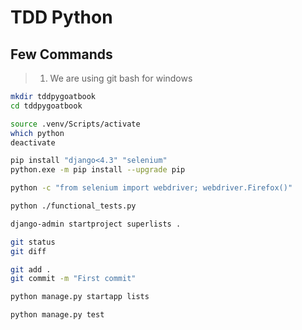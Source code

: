 # TDD Python

## Few Commands

> 1. We are using git bash for windows

```bash
mkdir tddpygoatbook
cd tddpygoatbook

source .venv/Scripts/activate
which python
deactivate

pip install "django<4.3" "selenium"
python.exe -m pip install --upgrade pip

python -c "from selenium import webdriver; webdriver.Firefox()"

python ./functional_tests.py

django-admin startproject superlists .

git status
git diff

git add .
git commit -m "First commit"

python manage.py startapp lists

python manage.py test
```

